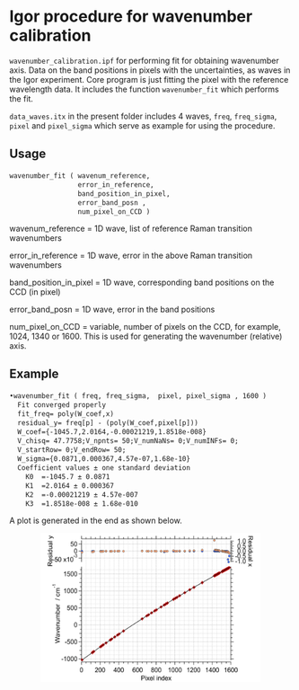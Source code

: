 # Igor procedure for  wavenumber calibration

 `wavenumber_calibration.ipf` for performing fit for obtaining wavenumber  axis. Data on the band positions in pixels with the uncertainties, as waves in the Igor experiment. Core program is just fitting the pixel with the reference wavelength data. It includes  the function `wavenumber_fit` which  performs the fit.



`data_waves.itx`  in the present  folder includes  4 waves, `freq`, `freq_sigma`, `pixel` and `pixel_sigma` which  serve as example for  using  the procedure.

Usage
----------------
```
wavenumber_fit ( wavenum_reference,
                 error_in_reference,  
                 band_position_in_pixel,
                 error_band_posn ,
                 num_pixel_on_CCD )

```
wavenum_reference       =   1D wave, list  of  reference Raman transition wavenumbers

error_in_reference      =   1D wave, error in the above Raman transition wavenumbers

band_position_in_pixel  =   1D wave, corresponding band  positions on  the CCD (in  pixel)

error_band_posn         =   1D wave, error in the band positions

num_pixel_on_CCD        =   variable,  number of pixels  on the CCD,  for example, 1024, 1340  or 1600. This is used for generating  the wavenumber (relative) axis.


Example
-------------------
```
•wavenumber_fit ( freq, freq_sigma,  pixel, pixel_sigma , 1600 )
  Fit converged properly
  fit_freq= poly(W_coef,x)
  residual_y= freq[p] - (poly(W_coef,pixel[p]))
  W_coef={-1045.7,2.0164,-0.00021219,1.8518e-008}
  V_chisq= 47.7758;V_npnts= 50;V_numNaNs= 0;V_numINFs= 0;
  V_startRow= 0;V_endRow= 50;
  W_sigma={0.0871,0.000367,4.57e-07,1.68e-10}
  Coefficient values ± one standard deviation
  	K0	=-1045.7 ± 0.0871
  	K1	=2.0164 ± 0.000367
  	K2	=-0.00021219 ± 4.57e-007
  	K3	=1.8518e-008 ± 1.68e-010
```


A  plot  is generated in the end as shown  below.

<p align="center">
  <img src="https://github.com/ankit7540/RamanSpecCalibration/blob/master/img/wavenum_calbr_fit_ig.png" data-canonical-src="https://github.com/ankit7540/RamanSpecCalibration/blob/master/img/wavenum_calbr_fit_ig.png" width="392" height="265" />
</p>
